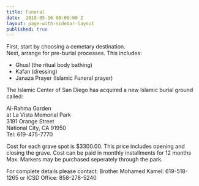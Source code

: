 ```yaml
---
title: Funeral
date:  2018-05-16 00:00:00 Z
layout: page-with-sidebar-layout
published: true
---
```


First, start by choosing a cemetary destination.  
Next, arrange for pre-burial processes. This includes:  
- Ghusl (the ritual body bathing)  
- Kafan (dressing)  
- Janaza Prayer (Islamic Funeral prayer)

The Islamic Center of San Diego has acquired a new Islamic burial ground called:

Al-Rahma Garden  
at La Vista Memorial Park  
3191 Orange Street  
National City, CA 91950  
Tel: 619-475-7770

Cost for each grave spot is $3300.00. This price includes opening and closing the grave. Cost can be paid in monthly installments for 12 months Max. Markers may be purchased seperately through the park.

For complete details please contact:
Brother Mohamed Kamel: 619-518-1265
or
ICSD Office: 858-278-5240
